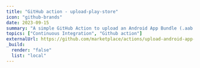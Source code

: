 ```yaml
---
title: "GitHub action - upload-play-store"
icon: "github-brands"
date: 2023-09-15
summary: "A simple GitHub Action to upload an Android App Bundle (.aab file) to the Google Play Store using the Play Developer API."
topics: ["Continuous Integration", "Github action"]
externalUrl: https://github.com/marketplace/actions/upload-android-app-bundle-to-google-play-store
_build:
  render: "false"
  list: "local"
---
```

